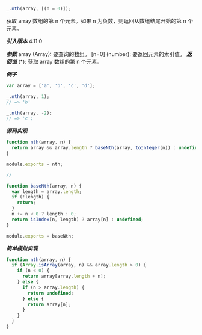 ```js
_.nth(array, [(n = 0)]);
```

获取 array 数组的第 n 个元素。如果 n 为负数，则返回从数组结尾开始的第 n 个元素。

**_引入版本_**
4.11.0

**_参数_**
array (Array): 要查询的数组。
[n=0] (number): 要返回元素的索引值。
**_返回值_**
(\*): 获取 array 数组的第 n 个元素。

**_例子_**

```js
var array = ['a', 'b', 'c', 'd'];

_.nth(array, 1);
// => 'b'

_.nth(array, -2);
// => 'c';
```

**_源码实现_**

```js
function nth(array, n) {
  return array && array.length ? baseNth(array, toInteger(n)) : undefined;
}

module.exports = nth;

//

function baseNth(array, n) {
  var length = array.length;
  if (!length) {
    return;
  }
  n += n < 0 ? length : 0;
  return isIndex(n, length) ? array[n] : undefined;
}

module.exports = baseNth;
```

**_简单模拟实现_**

```js
function nth(array, n) {
  if (Array.isArray(array, n) && array.length > 0) {
    if (n < 0) {
      return array[array.length + n];
    } else {
      if (n > array.length) {
        return undefined;
      } else {
        return array[n];
      }
    }
  }
}
```
